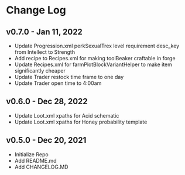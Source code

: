# Change Log

## v0.7.0 - Jan 11, 2022
- Update Progression.xml perkSexualTrex level requirement desc_key from Intellect to Strength
- Add recipe to Recipes.xml for making toolBeaker craftable in forge
- Update Recipes.xml for farmPlotBlockVariantHelper to make item significantly cheaper
- Update Trader restock time frame to one day
- Update Trader open time to 4:00am

## v0.6.0 - Dec 28, 2022
- Update Loot.xml xpaths for Acid schematic
- Update Loot.xml xpaths for Honey probability template

## v0.5.0 - Dec 20, 2021
- Initialize Repo
- Add README.md
- Add CHANGELOG.MD